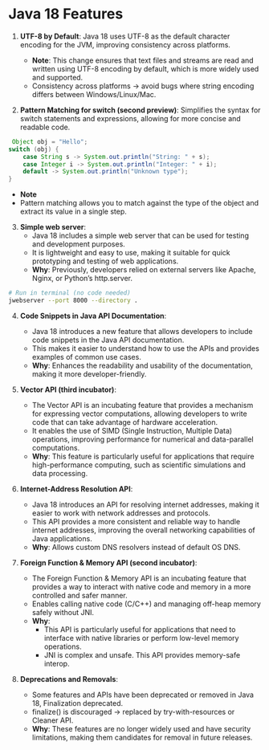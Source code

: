 # Java 18 Features

1. **UTF-8 by Default**: Java 18 uses UTF-8 as the default character encoding for the JVM, improving consistency across platforms.
   - **Note**: This change ensures that text files and streams are read and written using UTF-8 encoding by default, which is more widely used and supported.
   - Consistency across platforms → avoid bugs where string encoding differs between Windows/Linux/Mac.

2. **Pattern Matching for switch (second preview)**: Simplifies the syntax for switch statements and expressions, allowing for more concise and readable code.
```java
 Object obj = "Hello";
switch (obj) {
    case String s -> System.out.println("String: " + s);
    case Integer i -> System.out.println("Integer: " + i);
    default -> System.out.println("Unknown type");
}
```
   - **Note**
   - Pattern matching allows you to match against the type of the object and extract its value in a single step.

3. **Simple web server**:
    - Java 18 includes a simple web server that can be used for testing and development purposes.
    - It is lightweight and easy to use, making it suitable for quick prototyping and testing of web applications.
    - **Why**: Previously, developers relied on external servers like Apache, Nginx, or Python’s http.server.
```bash
# Run in terminal (no code needed)
jwebserver --port 8000 --directory .
```
4. **Code Snippets in Java API Documentation**:
    - Java 18 introduces a new feature that allows developers to include code snippets in the Java API documentation.
    - This makes it easier to understand how to use the APIs and provides examples of common use cases.
    - **Why**: Enhances the readability and usability of the documentation, making it more developer-friendly.

5. **Vector API (third incubator)**:
    - The Vector API is an incubating feature that provides a mechanism for expressing vector computations, allowing developers to write code that can take advantage of hardware acceleration.
    - It enables the use of SIMD (Single Instruction, Multiple Data) operations, improving performance for numerical and data-parallel computations.
    - **Why**: This feature is particularly useful for applications that require high-performance computing, such as scientific simulations and data processing.

6. **Internet-Address Resolution API**:
    - Java 18 introduces an API for resolving internet addresses, making it easier to work with network addresses and protocols.
    - This API provides a more consistent and reliable way to handle internet addresses, improving the overall networking capabilities of Java applications.
    - **Why**: Allows custom DNS resolvers instead of default OS DNS.

7. **Foreign Function & Memory API (second incubator)**:
    - The Foreign Function & Memory API is an incubating feature that provides a way to interact with native code and memory in a more controlled and safer manner.
    - Enables calling native code (C/C++) and managing off-heap memory safely without JNI.
    - **Why**:
      - This API is particularly useful for applications that need to interface with native libraries or perform low-level memory operations.
      - JNI is complex and unsafe. This API provides memory-safe interop.

8. **Deprecations and Removals**:
    - Some features and APIs have been deprecated or removed in Java 18, Finalization deprecated.
    - finalize() is discouraged → replaced by try-with-resources or Cleaner API.
    - **Why**: These features are no longer widely used and have security limitations, making them candidates for removal in future releases.